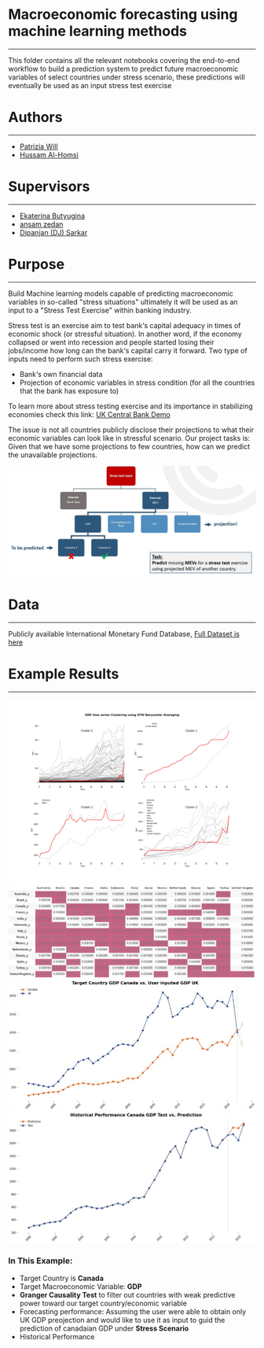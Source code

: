 
# Macroeconomic forecasting using machine learning methods
---
This folder contains all the relevant notebooks covering the end-to-end workflow to build a prediction system to predict future macroeconomic variables of select countries under stress scenario, these predictions will eventually be used as an input stress test exercise


# Authors
---
- [Patrizia Will](https://www.linkedin.com/in/patrizia-will/)
- [Hussam Al-Homsi](https://www.linkedin.com/in/hussam-al-homsi/)


# Supervisors
---
- [Ekaterina Butyugina](https://www.linkedin.com/in/ekaterina-butyugina/)
- [ansam zedan](https://www.linkedin.com/in/ansam-zedan/)
- [Dipanjan (DJ) Sarkar](https://www.linkedin.com/in/dipanzan/)


# Purpose
---
Build Machine learning models capable of predicting macroeconomic variables in so-called "stress situations" ultimately it will be used as an input to a "Stress Test Exercise" within banking industry.

Stress test is an exercise aim to test bank‘s capital adequacy in times of economic shock (or stressful situation). In another word, if the economy collapsed or went into recession and people started losing their jobs/income how long can the bank‘s capital carry it forward.
Two type of inputs need to perform such stress exercise: 
- Bank‘s own financial data
- Projection of economic variables in stress condition (for all the countries that the bank has exposure to)

To learn more about stress testing exercise and its importance in stabilizing economies check this link: [UK Central Bank Demo](https://www.bankofengland.co.uk/stress-testing)

The issue is not all countries publicly disclose their projections to what their economic variables can look like in stressful scenario. Our project tasks is: Given that we have some projections to few countries, how can we predict the unavailable projections.

![img](img/Background.JPG)



# Data
---
Publicly available International Monetary Fund Database, [Full Dataset is here](https://www.imf.org/en/Data)




# Example Results
---
![img](img/GDP_time_series_clusters.png)
![img](img/GrangerCausalityTest_GDP.JPG)
![img](img/target_vs_user_inputed.JPG)
![img](img/historical_performace_canadaGDP_vs_prediction.JPG)

### In This Example:
- Target Country is **Canada**
- Target Macroeconomic Variable: **GDP**
- **Granger Causality Test** to filter out countries with weak predictive power toward our target country/economic variable
- Forecasting performance: Assuming the user were able to obtain only UK GDP preojection and would like to use it as input to guid the prediction of canadaian GDP under **Stress Scenario**
- Historical Performance 

